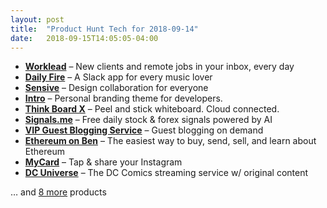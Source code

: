 ```yaml
---
layout: post
title:  "Product Hunt Tech for 2018-09-14"
date:   2018-09-15T14:05:05-04:00
---
```


* **[Worklead](https://www.producthunt.com/posts/worklead?utm_campaign=producthunt-api&utm_medium=api&utm_source=Application%3A+Daily+Digest+RSS+%28ID%3A+3202%29)** – New clients and remote jobs in your inbox, every day
* **[Daily Fire](https://www.producthunt.com/posts/daily-fire?utm_campaign=producthunt-api&utm_medium=api&utm_source=Application%3A+Daily+Digest+RSS+%28ID%3A+3202%29)** – A Slack app for every music lover
* **[Sensive](https://www.producthunt.com/posts/sensive?utm_campaign=producthunt-api&utm_medium=api&utm_source=Application%3A+Daily+Digest+RSS+%28ID%3A+3202%29)** – Design collaboration for everyone
* **[Intro](https://www.producthunt.com/posts/intro-8?utm_campaign=producthunt-api&utm_medium=api&utm_source=Application%3A+Daily+Digest+RSS+%28ID%3A+3202%29)** – Personal branding theme for developers.
* **[Think Board X](https://www.producthunt.com/posts/think-board-x?utm_campaign=producthunt-api&utm_medium=api&utm_source=Application%3A+Daily+Digest+RSS+%28ID%3A+3202%29)** – Peel and stick whiteboard. Cloud connected.
* **[Signals.me](https://www.producthunt.com/posts/signals-me?utm_campaign=producthunt-api&utm_medium=api&utm_source=Application%3A+Daily+Digest+RSS+%28ID%3A+3202%29)** – Free daily stock & forex signals powered by AI
* **[VIP Guest Blogging Service](https://www.producthunt.com/posts/vip-guest-blogging-service?utm_campaign=producthunt-api&utm_medium=api&utm_source=Application%3A+Daily+Digest+RSS+%28ID%3A+3202%29)** – Guest blogging on demand
* **[Ethereum on Ben](https://www.producthunt.com/posts/ethereum-on-ben?utm_campaign=producthunt-api&utm_medium=api&utm_source=Application%3A+Daily+Digest+RSS+%28ID%3A+3202%29)** – The easiest way to buy, send, sell, and learn about Ethereum
* **[MyCard](https://www.producthunt.com/posts/mycard?utm_campaign=producthunt-api&utm_medium=api&utm_source=Application%3A+Daily+Digest+RSS+%28ID%3A+3202%29)** – Tap & share your Instagram
* **[DC Universe](https://www.producthunt.com/posts/dc-universe?utm_campaign=producthunt-api&utm_medium=api&utm_source=Application%3A+Daily+Digest+RSS+%28ID%3A+3202%29)** – The DC Comics streaming service w/ original content

… and [8 more](https://www.producthunt.com/tech) products
